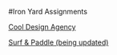 #Iron Yard Assignments


[Cool Design Agency](http://brbledsoe.github.io/tiy_assignments/week_02/day_06/cool_design_agency/)

[Surf & Paddle (being updated)](http://brbledsoe.github.io/tiy_assignments/week_02/day_08/surf_and_paddle/)
